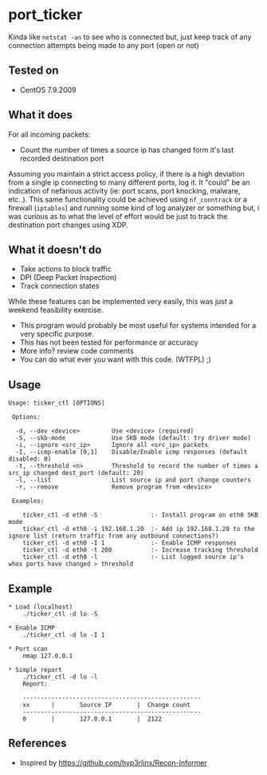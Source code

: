 # port_ticker
Kinda like `netstat -an` to see who is connected but, just keep track of any connection attempts being made to any port (open or not)
 
## Tested on
* CentOS 7.9.2009

## What it does
For all incoming packets:
* Count the number of times a source ip has changed form it's last recorded destination port

 Assuming you maintain a strict access policy, if there is a high deviation from a single ip connecting to many different ports, log it. It "could" be an indication of nefarious activity (ie: port scans, port knocking, malware, etc..). This same functionality could be achieved using `nf_conntrack` or a firewall (`iptables`) and running some kind of log analyzer or something but, i was curious as to what the level of effort would be just to track the destination port changes using XDP.

## What it doesn't do
* Take actions to block traffic
* DPI (Deep Packet Inspection)
* Track connection states

While these features can be implemented very easily, this was just a weekend feasibility exercise. 
- This program would probably be most useful for systems intended for a very specific purpose. 
- This has not been tested for performance or accuracy
- More info? review code comments
- You can do what ever you want with this code. (WTFPL) ;)

## Usage
```
Usage: ticker_ctl [OPTIONS]

 Options:

  -d, --dev <device>         Use <device> (required)
  -S, --skb-mode             Use SKB mode (default: try driver mode)
  -i, --ignore <src_ip>      Ignore all <src_ip> packets
  -I, --icmp-enable [0,1]    Disable/Enable icmp responses (default disabled: 0)
  -t, --threshold <n>        Threshold to record the number of times a src_ip changed dest_port (default: 20)
  -l, --list                 List source ip and port change counters
  -r, --remove               Remove program from <device>

 Examples:

    ticker_ctl -d eth0 -S               :- Install program on eth0 SKB mode
    ticker_ctl -d eth0 -i 192.168.1.20  :- Add ip 192.168.1.20 to the ignore list (return traffic from any outbound connections?)
    ticker_ctl -d eth0 -I 1             :- Enable ICMP responses
    ticker_ctl -d eth0 -t 200           :- Increase tracking threshold
    ticker_ctl -d eth0 -l               :- List logged source ip's whos ports have changed > threshold
```
## Example
```
* Load (localhost)
    ./ticker_ctl -d lo -S

* Enable ICMP
    ./ticker_ctl -d lo -I 1

* Port scan 
    nmap 127.0.0.1

* Simple report
    ./ticker_ctl -d lo -l
    Report:

    --------------------------------------------------
    xx      |       Source IP       |  Change count
    --------------------------------------------------
    0       |       127.0.0.1       |  2122
```

## References
* Inspired by https://github.com/hyp3rlinx/Recon-Informer
